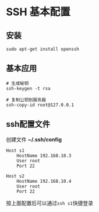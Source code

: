 # SSH 基本配置

## 安装
``` shell
sudo apt-get install openssh
```

## 基本应用
``` shell
# 生成秘钥
ssh-keygen -t rsa

# 复制公钥到服务器
ssh-copy-id root@127.0.0.1
```

## ssh配置文件
创建文件 **~/.ssh/config**
```
Host s1
    HostName 192.168.10.3
    User root
    Port 22

Host s2
    HostName 192.168.10.4
    User root
    Port 22
```
按上面配置后可以通过<code>ssh s1</code>快捷登录